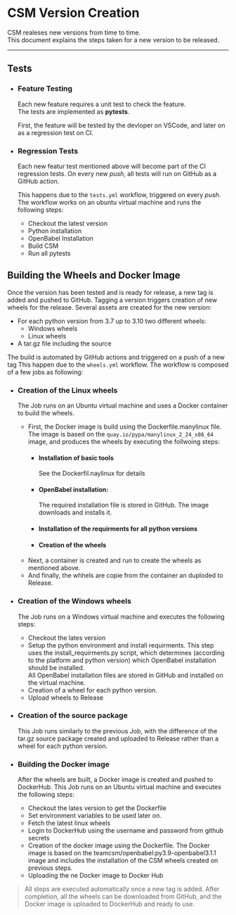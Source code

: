 # CSM Version Creation

CSM realeses new versions from time to time.  
This document explains the steps taken for a new version to be released. 

---

## Tests

- ### Feature Testing

    Each new feature requires a unit test to check the feature.  
    The tests are implemented as **pytests**.  

    First, the feature will be tested by the devloper on VSCode, and later on as a regression test on CI. 

- ### Regression Tests

    Each new featur test mentioned above will become part of the CI regression tests.
    On every new *push*, all tests will run on GitHub as a GitHub action.

    This happens due to the `tests.yml` workflow, triggered on every *push*.  
    The workflow works on an ubuntu virtual machine and runs the following steps:
    - Checkout the latest version
    - Python installation
    - OpenBabel Installation
    - Build CSM
    - Run all pytests

## Building the Wheels and Docker Image

Once the version has been tested and is ready for release, a new tag is added and pushed to GitHub.
Tagging a version triggers creation of new wheels for the release.
Several assets are created for the new version:
- For each python version from 3.7 up to 3.10 two different wheels:
    - Windows wheels
    - Linux wheels
- A tar.gz file including the source

The build is automated by GitHub actions and triggered on a push of a new tag
This happen due to the `wheels.yml` workflow. 
The workflow is composed of a few jobs as following:
- ### Creation of the Linux wheels
    The Job runs on an Ubuntu virtual machine and uses a Docker container to build the wheels.  
    - First, the Docker image is build using the Dockerfile.manylinux file.
      The image is based on the `quay.io/pypa/manylinux_2_24_x86_64` image, and produces the wheels by executing the follwoing steps:
      - #### Installation of basic tools  
        See the Dockerfil.naylinux for details
      - #### OpenBabel installation:
        The required installation file is stored in GitHub. The image downloads and installs it.
      - #### Installation of the requirments for all python versions
      - #### Creation of the wheels
    - Next, a container is created and run to create the wheels as mentioned above.
    - And finally, the whhels are copie from the container an duploded to Release.
        
- ### Creation of the Windows wheels
    The Job runs on a Windows virtual machine and executes the following steps:
    - Checkout the lates version
    - Setup the python environment and install requirments.
      This step uses the install_requirments.py script, which determines (according to the platform and python version) which OpenBabel installation should be installed.  
      All OpenBabel installation files are stored in GitHub and installed on the virtual machine. 
    - Creation of a wheel for each python version.
    - Upload wheels to Release

- ### Creation of the source package
    This Job runs similarly to the previous Job, with the difference of the tar.gz source package created and uploaded to Release rather than a wheel for each python version.

- ### Building the Docker image
    After the wheels are built, a Docker image is created and pushed to DockerHub.
    This Job runs on an Ubuntu virtual machine and executes the following steps:
    - Checkout the lates version to get the Dockerfile
    - Set environment variables to be used later on.
    - Fetch the latest linux wheels
    - Login to DockerHub using the username and password from github secrets
    - Creation of the docker image using the Dockerfile.
      The Docker image is based on the teamcsm/openbabel:py3.9-openbabel3.1.1 image and includes the installation of the CSM wheels created on previous steps.
    - Uploading the ne Docker image to Docker Hub

> All steps are executed automatically once a new tag is added.  After completion, all the wheels can be downloaded from GitHub, and the Docker image is uploaded to DockerHub and ready to use.  

